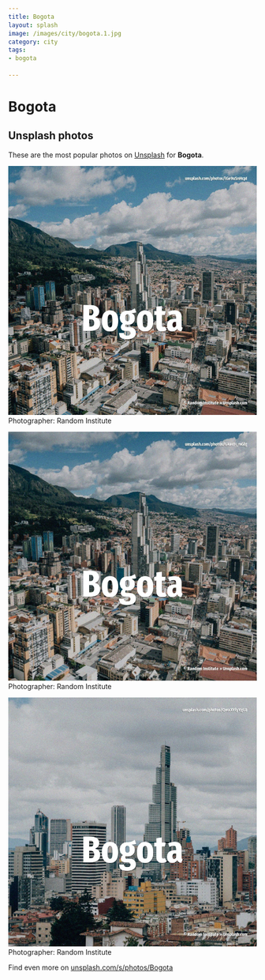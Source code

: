 ```yaml
---
title: Bogota
layout: splash
image: /images/city/bogota.1.jpg
category: city
tags:
- bogota

---
```

# Bogota



 
## Unsplash photos
These are the most popular photos on [Unsplash](https://unsplash.com) for **Bogota**.
 
![Bogota](/images/city/bogota.1.jpg)
Photographer:  Random Institute
 
![Bogota](/images/city/bogota.2.jpg)
Photographer:  Random Institute
 
![Bogota](/images/city/bogota.3.jpg)
Photographer:  Random Institute
 
Find even more on [unsplash.com/s/photos/Bogota](https://unsplash.com/s/photos/Bogota)
 
